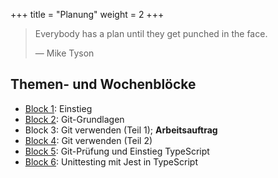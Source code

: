 +++
title = "Planung"
weight = 2
+++

> Everybody has a plan until they get punched in the face.
> 
> — Mike Tyson

## Themen- und Wochenblöcke

- [Block 1](01-einstieg/): Einstieg
- [Block 2](02-git-grundlagen/): Git-Grundlagen
- Block 3: Git verwenden (Teil 1); **Arbeitsauftrag**
- [Block 4](04-git-verwenden-2/): Git verwenden (Teil 2)
- [Block 5](05-git-pruefung-typescript-einstieg/): Git-Prüfung und Einstieg TypeScript
- [Block 6](06-unittesting/): Unittesting mit Jest in TypeScript
